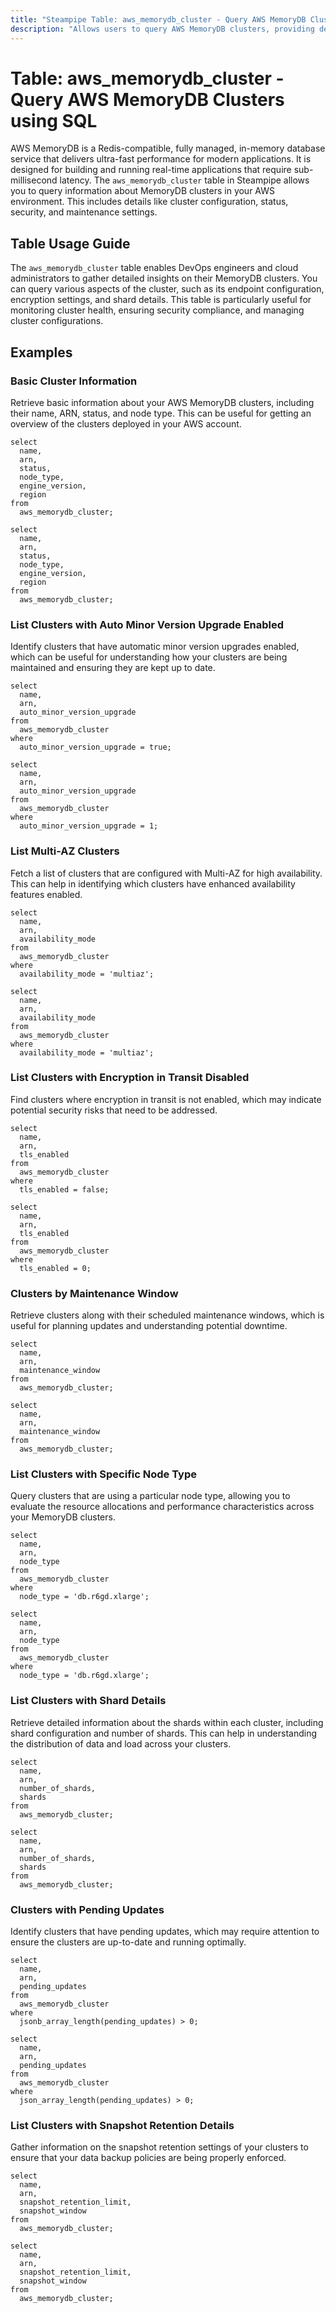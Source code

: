 ```yaml
---
title: "Steampipe Table: aws_memorydb_cluster - Query AWS MemoryDB Clusters using SQL"
description: "Allows users to query AWS MemoryDB clusters, providing detailed information on cluster configurations and statuses."
---
```


# Table: aws_memorydb_cluster - Query AWS MemoryDB Clusters using SQL

AWS MemoryDB is a Redis-compatible, fully managed, in-memory database service that delivers ultra-fast performance for modern applications. It is designed for building and running real-time applications that require sub-millisecond latency. The `aws_memorydb_cluster` table in Steampipe allows you to query information about MemoryDB clusters in your AWS environment. This includes details like cluster configuration, status, security, and maintenance settings.

## Table Usage Guide

The `aws_memorydb_cluster` table enables DevOps engineers and cloud administrators to gather detailed insights on their MemoryDB clusters. You can query various aspects of the cluster, such as its endpoint configuration, encryption settings, and shard details. This table is particularly useful for monitoring cluster health, ensuring security compliance, and managing cluster configurations.

## Examples

### Basic Cluster Information
Retrieve basic information about your AWS MemoryDB clusters, including their name, ARN, status, and node type. This can be useful for getting an overview of the clusters deployed in your AWS account.

```sql+postgres
select
  name,
  arn,
  status,
  node_type,
  engine_version,
  region
from
  aws_memorydb_cluster;
```

```sql+sqlite
select
  name,
  arn,
  status,
  node_type,
  engine_version,
  region
from
  aws_memorydb_cluster;
```

### List Clusters with Auto Minor Version Upgrade Enabled
Identify clusters that have automatic minor version upgrades enabled, which can be useful for understanding how your clusters are being maintained and ensuring they are kept up to date.

```sql+postgres
select
  name,
  arn,
  auto_minor_version_upgrade
from
  aws_memorydb_cluster
where
  auto_minor_version_upgrade = true;
```

```sql+sqlite
select
  name,
  arn,
  auto_minor_version_upgrade
from
  aws_memorydb_cluster
where
  auto_minor_version_upgrade = 1;
```

### List Multi-AZ Clusters
Fetch a list of clusters that are configured with Multi-AZ for high availability. This can help in identifying which clusters have enhanced availability features enabled.

```sql+postgres
select
  name,
  arn,
  availability_mode
from
  aws_memorydb_cluster
where
  availability_mode = 'multiaz';
```

```sql+sqlite
select
  name,
  arn,
  availability_mode
from
  aws_memorydb_cluster
where
  availability_mode = 'multiaz';
```

### List Clusters with Encryption in Transit Disabled
Find clusters where encryption in transit is not enabled, which may indicate potential security risks that need to be addressed.

```sql+postgres
select
  name,
  arn,
  tls_enabled
from
  aws_memorydb_cluster
where
  tls_enabled = false;
```

```sql+sqlite
select
  name,
  arn,
  tls_enabled
from
  aws_memorydb_cluster
where
  tls_enabled = 0;
```

### Clusters by Maintenance Window
Retrieve clusters along with their scheduled maintenance windows, which is useful for planning updates and understanding potential downtime.

```sql+postgres
select
  name,
  arn,
  maintenance_window
from
  aws_memorydb_cluster;
```

```sql+sqlite
select
  name,
  arn,
  maintenance_window
from
  aws_memorydb_cluster;
```

### List Clusters with Specific Node Type
Query clusters that are using a particular node type, allowing you to evaluate the resource allocations and performance characteristics across your MemoryDB clusters.

```sql+postgres
select
  name,
  arn,
  node_type
from
  aws_memorydb_cluster
where
  node_type = 'db.r6gd.xlarge';
```

```sql+sqlite
select
  name,
  arn,
  node_type
from
  aws_memorydb_cluster
where
  node_type = 'db.r6gd.xlarge';
```

### List Clusters with Shard Details
Retrieve detailed information about the shards within each cluster, including shard configuration and number of shards. This can help in understanding the distribution of data and load across your clusters.

```sql+postgres
select
  name,
  arn,
  number_of_shards,
  shards
from
  aws_memorydb_cluster;
```

```sql+sqlite
select
  name,
  arn,
  number_of_shards,
  shards
from
  aws_memorydb_cluster;
```

### Clusters with Pending Updates
Identify clusters that have pending updates, which may require attention to ensure the clusters are up-to-date and running optimally.

```sql+postgres
select
  name,
  arn,
  pending_updates
from
  aws_memorydb_cluster
where
  jsonb_array_length(pending_updates) > 0;
```

```sql+sqlite
select
  name,
  arn,
  pending_updates
from
  aws_memorydb_cluster
where
  json_array_length(pending_updates) > 0;
```

### List Clusters with Snapshot Retention Details
Gather information on the snapshot retention settings of your clusters to ensure that your data backup policies are being properly enforced.

```sql+postgres
select
  name,
  arn,
  snapshot_retention_limit,
  snapshot_window
from
  aws_memorydb_cluster;
```

```sql+sqlite
select
  name,
  arn,
  snapshot_retention_limit,
  snapshot_window
from
  aws_memorydb_cluster;
```